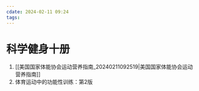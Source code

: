```yaml
---
cdate: 2024-02-11 09:24
tags: 
---
```


# 科学健身十册

1. [[美国国家体能协会运动营养指南_20240211092519|美国国家体能协会运动营养指南]]
2. 体育运动中的功能性训练：第2版